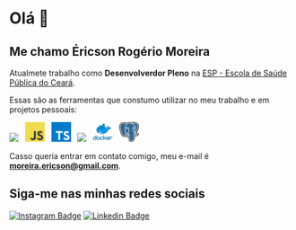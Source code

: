 # Olá 👋

## Me chamo Éricson Rogério Moreira

Atualmete trabalho como **Desenvolverdor Pleno** na [ESP - Escola de Saúde Pública do Ceará](https://www.esp.ce.gov.br/).

Essas são as ferramentas que constumo utilizar no meu trabalho e em projetos pessoais:

<p>
<img
  src="https://sdtimes.com/wp-content/uploads/2018/04/1_tfZa4vsI6UusJYt_fzvGnQ.png"
  height="35px"
/>
&nbsp;
<img
  src="https://raw.githubusercontent.com/github/explore/80688e429a7d4ef2fca1e82350fe8e3517d3494d/topics/javascript/javascript.png" height="35px"
/>
&nbsp;  
<img
  src="https://raw.githubusercontent.com/github/explore/80688e429a7d4ef2fca1e82350fe8e3517d3494d/topics/typescript/typescript.png" height="35px"
/>
&nbsp;
<img
  src="https://appmasters.io/static/react-47ce6e77f039020ee2e76a10c1e988e9.png"
  height="35px"
/>
&nbsp;
<img
  src="https://raw.githubusercontent.com/github/explore/80688e429a7d4ef2fca1e82350fe8e3517d3494d/topics/docker/docker.png"
  height="35px"
/>
&nbsp;
<img
  src="https://raw.githubusercontent.com/github/explore/80688e429a7d4ef2fca1e82350fe8e3517d3494d/topics/postgresql/postgresql.png" height="35px"
/>
&nbsp;
</p>

Casso queria entrar em contato comigo, meu e-mail é **moreira.ericson@gmail.com**.

## Siga-me nas minhas redes sociais

[![Instagram Badge](https://img.shields.io/badge/-Instagram-6633cc?style=flat-square&labelColor=6633cc&logo=instagram&logoColor=white&link=https://www.instagram.com/rodrigo.goncalves.s/)](https://www.instagram.com/ericsonmoreira/)
[![Linkedin Badge](https://img.shields.io/badge/-Linkedin-6633cc?style=flat-square&logo=Linkedin&logoColor=white&link=https://www.linkedin.com/in/rodrigo-gon%C3%A7alves-santana/)](https://www.linkedin.com/in/ericsonmoreira/)
